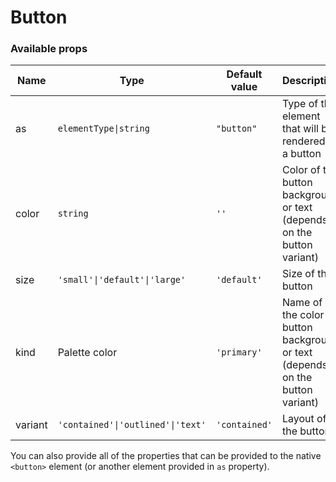 # Button

<!-- STORY -->

### Available props

| Name    | Type                              | Default value | Description                                                                    |
| ------- | --------------------------------- | ------------- | ------------------------------------------------------------------------------ |
| as      | `elementType\|string`             | `"button"`    | Type of the element that will be rendered as a button                          |
| color   | `string`                          | `''`          | Color of the button background or text (depends on the button variant)         |
| size    | `'small'\|'default'\|'large'`     | `'default'`   | Size of the button                                                             |
| kind    | Palette color                     | `'primary'`   | Name of the color of button background or text (depends on the button variant) |
| variant | `'contained'\|'outlined'\|'text'` | `'contained'` | Layout of the button                                                           |

You can also provide all of the properties that can be provided to the native `<button>` element (or another element provided in `as` property).
